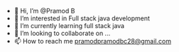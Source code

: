 - 👋 Hi, I’m @Pramod B
- 👀 I’m interested in Full stack java development
- 🌱 I’m currently learning full stack java 
- 💞️ I’m looking to collaborate on ...
- 📫 How to reach me pramodpramodbc28@gmail.com

<!---
Pramod-B1998/Pramod-B1998 is a ✨ special ✨ repository because its `README.md` (this file) appears on your GitHub profile.
You can click the Preview link to take a look at your changes.
--->
